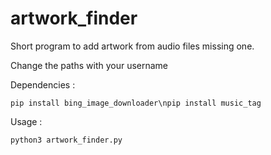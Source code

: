 # artwork_finder
Short program to add artwork from audio files missing one.

Change the paths with your username

Dependencies : 

`pip install bing_image_downloader\npip install music_tag`

Usage :

`python3 artwork_finder.py`
